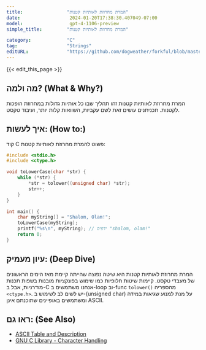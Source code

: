 ```yaml
---
title:                "המרת מחרוזת לאותיות קטנות"
date:                  2024-01-20T17:38:30.407049-07:00
model:                 gpt-4-1106-preview
simple_title:         "המרת מחרוזת לאותיות קטנות"

category:             "C"
tag:                  "Strings"
editURL:              "https://github.com/dogweather/forkful/blob/master/content/he/c/converting-a-string-to-lower-case.md"
---
```


{{< edit_this_page >}}

## מה ולמה? (What & Why?)
המרת מחרוזת לאותיות קטנות זהו תהליך שבו כל אותיות גדולות במחרוזת הופכות לקטנות. תכניתנים עושים זאת לשם עקביות, השוואות קלות יותר, ועיבוד טקסט.

## איך לעשות: (How to:)
קוד C פשוט להמרת מחרוזת לאותיות קטנות:

```c
#include <stdio.h>
#include <ctype.h>

void toLowerCase(char *str) {
    while (*str) {
        *str = tolower((unsigned char) *str);
        str++;
    }
}

int main() {
    char myString[] = "Shalom, Olam!";
    toLowerCase(myString);
    printf("%s\n", myString); // ידפיס "shalom, olam!"
    return 0;
}
```

## עיון מעמיק: (Deep Dive)
המרת מחרוזת לאותיות קטנות היא שיטה נפוצה שהייתה קיימת מאז הימים הראשונים של מעבדי טקסט. קיימות שיטות חלופיות כמו שימוש בפונקציות מובנות בשפות תכנות מודרניות, אבל ב-C אנחנו משתמשים ב-loop וב-func `tolower()` מהספריה `<ctype.h>`. יש לשים לב לשימוש ב-(unsigned char) על מנת למנוע שגיאות במידה ומשתמשים באופיינים שתוכנתם אינן ASCII.

## ראו גם: (See Also)
- [ASCII Table and Description](http://www.asciitable.com/)
- [GNU C Library - Character Handling](https://www.gnu.org/software/libc/manual/html_node/Character-Handling.html)
